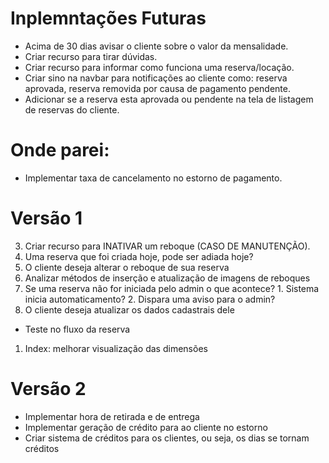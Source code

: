 # Inplemntações Futuras

* Acima de 30 dias avisar o cliente sobre o valor da mensalidade.
* Criar recurso para tirar dúvidas.
* Criar recurso para informar como funciona uma reserva/locação.
* Criar sino na navbar para notificações ao cliente como: reserva aprovada, reserva removida por causa
    de pagamento pendente.
* Adicionar  se a reserva esta aprovada ou pendente na tela de listagem de reservas do cliente.

# Onde parei:

* Implementar taxa de cancelamento no estorno de pagamento.

# Versão 1

3. Criar recurso para INATIVAR um reboque (CASO DE MANUTENÇÃO). 
22. Uma reserva que foi criada hoje, pode ser adiada hoje?
27. O cliente deseja alterar o reboque de sua reserva
28. Analizar métodos de inserção e atualização de imagens de reboques
29. Se uma reserva não for iniciada pelo admin o que acontece? 1. Sistema inicia automaticamento? 2. Dispara uma aviso para o admin?
30. O cliente deseja atualizar os dados cadastrais dele

* Teste no fluxo da reserva 

1. Index: melhorar visualização das dimensões

# Versão 2

* Implementar hora de retirada e de entrega
* Implementar geração de crédito para ao cliente no estorno
* Criar sistema de créditos para os clientes, ou seja, os dias se tornam créditos

